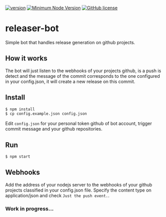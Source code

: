 [![version](https://img.shields.io/badge/Version-0.0.0-brightgreen.svg)](https://github.com/SimonDevelop/releaser-bot/releases/tag/0.0.0)
[![Minimum Node Version](https://img.shields.io/badge/node-%3E%3D%206-brightgreen.svg)](https://nodejs.org/en/)
[![GitHub license](https://img.shields.io/badge/License-MIT-blue.svg)](https://github.com/SimonDevelop/releaser-bot/blob/master/LICENSE)
# releaser-bot
Simple bot that handles release generation on github projects.

## How it works
The bot will just listen to the webhooks of your projects github, is a push is detect and the message of the commit corresponds to the one configured in your config.json, it will create a new release on this commit.

## Install
```bash
$ npm install
$ cp config.example.json config.json
```
Edit `config.json` for your personal token github of bot account, trigger commit message and your github repositories.

## Run
```bash
$ npm start
```

## Webhooks
Add the address of your nodejs server to the webhooks of your github projects classified in your config.json file.
Specify the content type on application/json and check `Just the push event.`.

### Work in progress...
